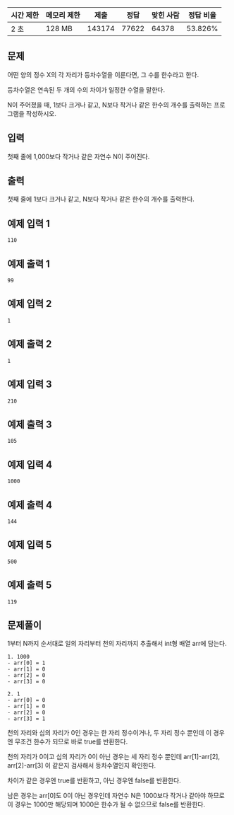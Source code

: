 | 시간 제한 | 메모리 제한 | 제출 | 정답 | 맞힌 사람 | 정답 비율 |
| --- | --- | --- | --- | --- | --- |
| 2 초 | 128 MB | 143174 | 77622 | 64378 | 53.826% |

## 문제

어떤 양의 정수 X의 각 자리가 등차수열을 이룬다면, 그 수를 한수라고 한다. 

등차수열은 연속된 두 개의 수의 차이가 일정한 수열을 말한다. 

N이 주어졌을 때, 1보다 크거나 같고, N보다 작거나 같은 한수의 개수를 출력하는 프로그램을 작성하시오. 



## 입력

첫째 줄에 1,000보다 작거나 같은 자연수 N이 주어진다.

## 출력

첫째 줄에 1보다 크거나 같고, N보다 작거나 같은 한수의 개수를 출력한다.

## 예제 입력 1

```
110
```

## 예제 출력 1

```
99
```

## 예제 입력 2

```
1
```

## 예제 출력 2

```
1
```

## 예제 입력 3

```
210
```

## 예제 출력 3

```
105
```

## 예제 입력 4

```
1000
```

## 예제 출력 4

```
144
```

## 예제 입력 5

```
500
```

## 예제 출력 5
```
119
```

## 문제풀이

1부터 N까지 순서대로 일의 자리부터 천의 자리까지 추출해서 int형 배열 arr에 담는다.

```
1. 1000
- arr[0] = 1
- arr[1] = 0
- arr[2] = 0
- arr[3] = 0

2. 1
- arr[0] = 0
- arr[1] = 0
- arr[2] = 0
- arr[3] = 1
```

천의 자리와 십의 자리가 0인 경우는 한 자리 정수이거나, 두 자리 정수 뿐인데 이 경우엔 무조건 한수가 되므로 바로 true를 반환한다.

천의 자리가 0이고 십의 자리가 0이 아닌 경우는 세 자리 정수 뿐인데 arr[1]-arr[2], arr[2]-arr[3] 이 같은지 검사해서 등차수열인지 확인한다.

차이가 같은 경우엔 true를 반환하고, 아닌 경우엔 false를 반환한다.

남은 경우는 arr[0]도 0이 아닌 경우인데 자연수 N은 1000보다 작거나 같아야 하므로 이 경우는 1000만 해당되며 1000은 한수가 될 수 없으므로 false를 반환한다.